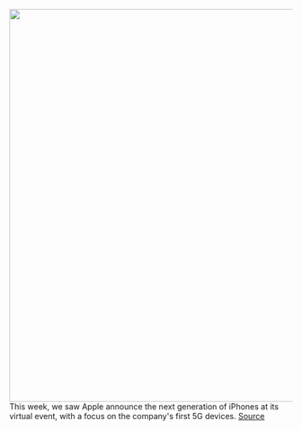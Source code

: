 <img src='https://cdn.vox-cdn.com/thumbor/LzZt8_B_Y1JCEdccDvbYGnzBKyg=/0x0:2050x1300/1200x800/filters:focal(861x486:1189x814)/cdn.vox-cdn.com/uploads/chorus_image/image/67642419/ip12pc.0.jpg' width='700px' /><br/>
This week, we saw Apple announce the next generation of iPhones at its virtual event, with a focus on the company's first 5G devices.
<a href='https://www.theverge.com/2020/10/16/21519191/iphone-12-event-lineup-5g-homepod-vergecast-podcast-426'> Source <a/>
